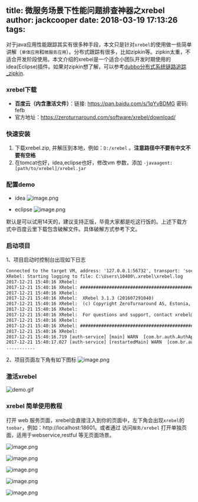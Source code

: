 title: 微服务场景下性能问题排查神器之xrebel
author: jackcooper
date: 2018-03-19 17:13:26
tags:
---
对于java应用性能跟踪其实有很多种手段，本文只是针对`xrebel`的使用做一些简单讲解（`单体应用`和`微服务应用`）。分布式跟踪有很多，比如zipkin等。zipkin太重，不适合开发阶段使用。本文介绍的xrebel是一个适合小团队开发时期使用的idea(Eclipse)插件。如果对zipkin想了解，可以参考[dubbo分布式系统链路追踪_zipkin](http://www.jianshu.com/p/85f23233345e).

### xrebel下载
* **百度云（内含激活文件）**：链接: https://pan.baidu.com/s/1qYvBDMG   密码: fefb 
* 官方地址：https://zeroturnaround.com/software/xrebel/download/

### 快速安装
 1. 下载xrebel.zip, 并解压到本地，例如：`D:/xrebel`  。**注意路径中不要有中文不要有空格**
 1. 在tomcat也好，idea,eclipse也好，修改vm 参数，添加 `-javaagent:[path/to/xrebel]/xrebel.jar`

### 配置demo
* idea
![image.png](http://upload-images.jianshu.io/upload_images/3710706-69fe7557a03107e9.png?imageMogr2/auto-orient/strip%7CimageView2/2/w/1240)

* eclipse
![image.png](http://upload-images.jianshu.io/upload_images/3710706-944070de1e2684a7.png?imageMogr2/auto-orient/strip%7CimageView2/2/w/1240)

默认是可以试用14天的，建议支持正版，毕竟大家都是吃这行饭的。上述下载方式中百度云里下载包含破解文件。具体破解方式参考下文。



### 启动项目
1、项目启动时控制台出现如下日志
```txt
Connected to the target VM, address: '127.0.0.1:56732', transport: 'socket'
XRebel: Starting logging to file: C:\Users\10400\.xrebel\xrebel.log
2017-12-21 15:40:16 XRebel: 
2017-12-21 15:40:16 XRebel: ################################################################
2017-12-21 15:40:16 XRebel: 
2017-12-21 15:40:16 XRebel:  XRebel 3.1.3 (201607291040)
2017-12-21 15:40:16 XRebel:  (c) Copyright ZeroTurnaround AS, Estonia, Tallinn.
2017-12-21 15:40:16 XRebel: 
2017-12-21 15:40:16 XRebel:  For questions and support, contact xrebel@zeroturnaround.com
2017-12-21 15:40:16 XRebel: 
2017-12-21 15:40:16 XRebel: ################################################################
2017-12-21 15:40:16 XRebel: 
2017-12-21 15:40:16.719 [auth-service] [main] WARN  [com.br.auth.AuthApplication] -启动demo服务
2017-12-21 15:40:17.027 [auth-service] [restartedMain] WARN  [com.br.auth.AuthApplication] -启动demo服务
...........
```

2、项目页面左下角有如下图标
![image.png](http://upload-images.jianshu.io/upload_images/3710706-a3a2fe7b874b445c.png?imageMogr2/auto-orient/strip%7CimageView2/2/w/1240)


### 激活xrebel
![demo.gif](http://upload-images.jianshu.io/upload_images/3710706-2da3b951f722c78b.gif?imageMogr2/auto-orient/strip%7CimageView2/2/w/1240)

### xrebel 简单使用教程

打开 web 服务页面，xrebel会直接注入到你的页面中，左下角会出现`xrebel`的`toobar`，例如：http://localhost:18601。或者通过 访问`服务/xrebel` 打开单独页面，适用于webservice,restful 等无页面场景。

![image.png](http://upload-images.jianshu.io/upload_images/3710706-8cde618f757ff656.png?imageMogr2/auto-orient/strip%7CimageView2/2/w/1240)

![image.png](http://upload-images.jianshu.io/upload_images/3710706-650abe4501368fdd.png?imageMogr2/auto-orient/strip%7CimageView2/2/w/1240)

![image.png](http://upload-images.jianshu.io/upload_images/3710706-06eb23efd6c8dc8e.png?imageMogr2/auto-orient/strip%7CimageView2/2/w/1240)

![image.png](http://upload-images.jianshu.io/upload_images/3710706-5a74eaa7d1bada63.png?imageMogr2/auto-orient/strip%7CimageView2/2/w/1240)

![image.png](http://upload-images.jianshu.io/upload_images/3710706-8b1fb0c923faf2c0.png?imageMogr2/auto-orient/strip%7CimageView2/2/w/1240)
